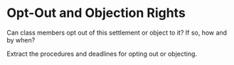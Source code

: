 # Opt-Out and Objection Rights

Can class members opt out of this settlement or object to it? If so, how and by when?

Extract the procedures and deadlines for opting out or objecting.

